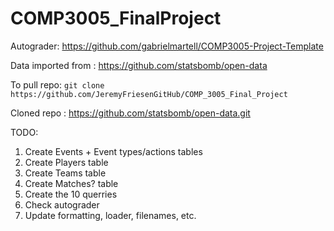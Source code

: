 # COMP3005_FinalProject

Autograder: https://github.com/gabrielmartell/COMP3005-Project-Template

Data imported from : https://github.com/statsbomb/open-data

To pull repo: `git clone https://github.com/JeremyFriesenGitHub/COMP_3005_Final_Project`

Cloned repo : https://github.com/statsbomb/open-data.git 


TODO: 
1. Create Events + Event types/actions tables
2. Create Players table
3. Create Teams table
4. Create Matches? table
5. Create the 10 querries
6. Check autograder
7. Update formatting, loader, filenames, etc.
